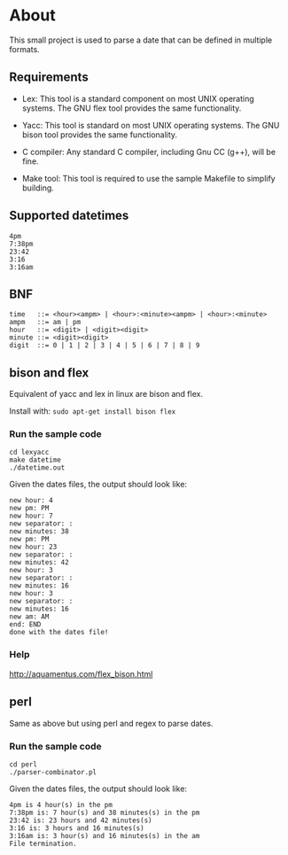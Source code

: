 # About
This small project is used to parse a date that can be defined in multiple formats.

## Requirements

- Lex: This tool is a standard component on most UNIX operating systems. The GNU flex tool provides the same functionality.

- Yacc: This tool is standard on most UNIX operating systems. The GNU bison tool provides the same functionality.

- C compiler: Any standard C compiler, including Gnu CC (g++), will be fine.

- Make tool: This tool is required to use the sample Makefile to simplify building.

## Supported datetimes

```
4pm
7:38pm
23:42
3:16
3:16am
```

## BNF

```
time   ::= <hour><ampm> | <hour>:<minute><ampm> | <hour>:<minute>
ampm   ::= am | pm
hour   ::= <digit> | <digit><digit>
minute ::= <digit><digit>
digit  ::= 0 | 1 | 2 | 3 | 4 | 5 | 6 | 7 | 8 | 9
```

## bison and flex
Equivalent of yacc and lex in linux are bison and flex.

Install with: `sudo apt-get install bison flex`

### Run the sample code

```
cd lexyacc
make datetime
./datetime.out
```

Given the dates files, the output should look like:
```
new hour: 4
new pm: PM
new hour: 7
new separator: :
new minutes: 38
new pm: PM
new hour: 23
new separator: :
new minutes: 42
new hour: 3
new separator: :
new minutes: 16
new hour: 3
new separator: :
new minutes: 16
new am: AM
end: END
done with the dates file!
```

### Help
http://aquamentus.com/flex_bison.html

## perl
Same as above but using perl and regex to parse dates.

### Run the sample code

```
cd perl
./parser-combinator.pl
```

Given the dates files, the output should look like:
```
4pm is 4 hour(s) in the pm
7:38pm is: 7 hour(s) and 38 minutes(s) in the pm
23:42 is: 23 hours and 42 minutes(s)
3:16 is: 3 hours and 16 minutes(s)
3:16am is: 3 hour(s) and 16 minutes(s) in the am
File termination.
```